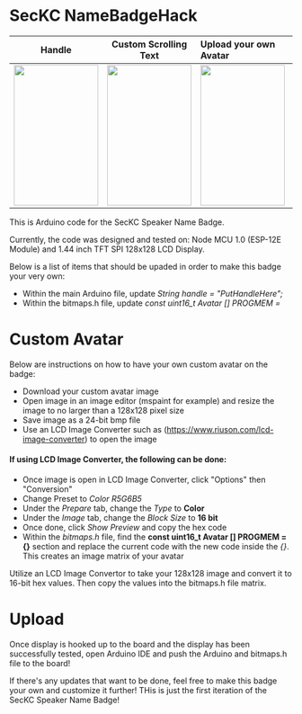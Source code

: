 # SecKC NameBadgeHack

Handle             |  Custom Scrolling Text          | Upload your own Avatar     | SecKC Logos
:-------------------------:|:-------------------------:|:-------|:-----------------------:
<img src="https://i.ibb.co/zPGZ5xZ/IMG-3414.png" width="150" height="250">  |  <img src="https://i.ibb.co/Yp4c6DH/IMG-3415.png" width="150" height="250"> | <img src="https://i.ibb.co/f8Y6bCz/IMG-3413.png" width="150" height="250"> | <img src="https://i.ibb.co/sFLQRhd/IMG-3412.png" width="150" height="250">

This is Arduino code for the SecKC Speaker Name Badge.

Currently, the code was designed and tested on: Node MCU 1.0 (ESP-12E Module) and 1.44 inch TFT SPI 128x128 LCD Display.

Below is a list of items that should be upaded in order to make this badge your very own:
* Within the main Arduino file, update *String handle = "PutHandleHere";*
* Within the bitmaps.h file, update *const uint16_t Avatar [] PROGMEM =* 
  
# Custom Avatar
Below are instructions on how to have your own custom avatar on the badge:

* Download your custom avatar image
* Open image in an image editor (mspaint for example) and resize the image to no larger than a 128x128 pixel size
* Save image as a 24-bit bmp file
* Use an LCD Image Converter such as (https://www.riuson.com/lcd-image-converter) to open the image
#### If using LCD Image Converter, the following can be done:
* Once image is open in LCD Image Converter, click "Options" then "Conversion"
* Change Preset to *Color R5G6B5*
* Under the *Prepare* tab, change the *Type* to **Color**
* Under the *Image* tab, change the *Block Size* to **16 bit**
* Once done, click *Show Preview* and copy the hex code
* Within the *bitmaps.h* file, find the  **const uint16_t Avatar [] PROGMEM = {}** section and replace the current code with the new code inside the *{}*. This creates an image matrix of your avatar

Utilize an LCD Image Convertor to take your 128x128 image and convert it to 16-bit hex values. Then copy the values into the bitmaps.h file matrix.

# Upload

Once display is hooked up to the board and the display has been successfully tested, open Arduino IDE and push the Arduino and bitmaps.h file to the board!

If there's any updates that want to be done, feel free to make this badge your own and customize it further! THis is just the first iteration of the SecKC Speaker Name Badge!
